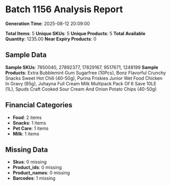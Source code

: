 # Batch 1156 Analysis Report

**Generation Time**: 2025-08-12 20:09:00

**Total Items**: 5
**Unique SKUs**: 5
**Unique Products**: 5
**Total Available Quantity**: 1235.00
**Near Expiry Products**: 0

## Sample Data
**Sample SKUs**: 7850040, 27892377, 17829167, 9517671, 1248199
**Sample Products**: Extra Bubblemint Gum Sugarfree (10Pcs), Bonz Flavorful Crunchy Snacks Sweet Hot Chili (40-50g), Purina Friskies Junior Wet Food Chicken In Gravy (85g), Juhayna Full Cream Milk Multipack Pack Of 6 Save 10LE (1L), Spuds Craft Cooked Sour Cream And Onion Potato Chips (40-50g)

## Financial Categories
- **Food**: 2 items
- **Snacks**: 1 items
- **Pet Care**: 1 items
- **Milk**: 1 items

## Missing Data
- **Skus**: 0 missing
- **Product_ids**: 0 missing
- **Product_names**: 0 missing
- **Barcodes**: 1 missing
